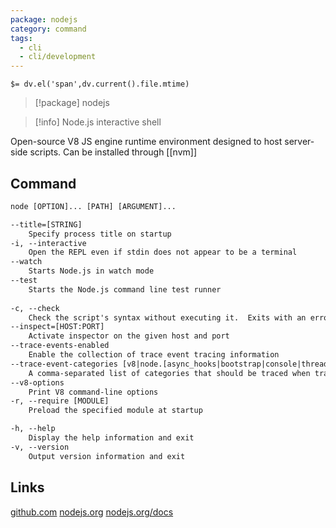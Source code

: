 ```yaml
---
package: nodejs
category: command
tags:
  - cli
  - cli/development
---
```


`$= dv.el('span',dv.current().file.mtime)`
> [!package] nodejs

> [!info] Node.js interactive shell

Open-source V8 JS engine runtime environment designed to host server-side scripts. Can be installed through [[nvm]]

## Command
```txt
node [OPTION]... [PATH] [ARGUMENT]...

--title=[STRING]
	Specify process title on startup
-i, --interactive
	Open the REPL even if stdin does not appear to be a terminal
--watch
	Starts Node.js in watch mode
--test
	Starts the Node.js command line test runner
	
-c, --check
	Check the script's syntax without executing it.  Exits with an error code if script is invalid
--inspect=[HOST:PORT]
	Activate inspector on the given host and port
--trace-events-enabled
	Enable the collection of trace event tracing information
--trace-event-categories [v8|node.[async_hooks|bootstrap|console|threadpoolwork.[sync|async]|dns.native|net.native|environment|fs.[sync|async]|fs_dir.[sync|async]|perf|promises.rejections|vm.script|http|module_timer]]...
	A comma-separated list of categories that should be traced when trace event tracing is enabled
--v8-options
	Print V8 command-line options
-r, --require [MODULE]
	Preload the specified module at startup

-h, --help
	Display the help information and exit 
-v, --version
	Output version information and exit
```

## Links
[github.com](https://github.com/nodejs)
[nodejs.org](https://nodejs.org/)
[nodejs.org/docs](https://nodejs.org/docs/latest/api/)
